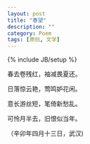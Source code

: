 ```yaml
---
layout: post
title: "春望"
description: ""
category: Poem
tags: [原创, 文学]
---
```

{% include JB/setup %}

春去卷残红，袖减畏夏还。

日落惊云艳，莺鸣妒花闲。

意长游丝短，笔倚新愁乱。

可怜月半去，旧恨似当年。

（辛卯年四月十三日，武汉)